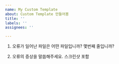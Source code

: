 ```yaml
---
name: My Custom Template
about: Custom Template 만들어봄
title: ''
labels: ''
assignees: ''

---
```


1. 오류가 일어난 파일은 어떤 파일입니까? 몇번째 줄입니까?

2. 오류의 증상을 말씀해주세요. 스크린샷 포함
